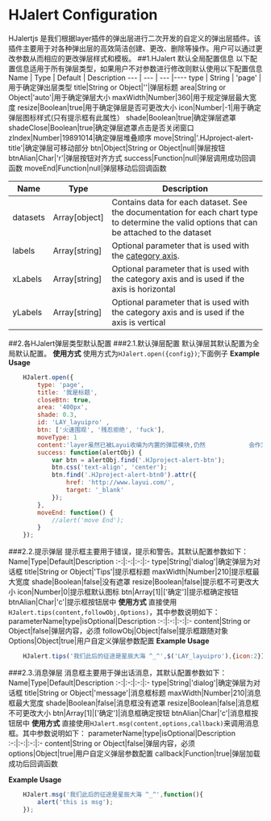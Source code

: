 # HJalert Configuration


HJalertjs 是我们根据layer插件的弹出层进行二次开发的自定义的弹出层插件。该插件主要用于对各种弹出层的高效简洁创建、更改、删除等操作。用户可以通过更改参数从而相应的更改弹层样式和模板。
##1.HJalert 默认全局配置信息
以下配置信息适用于所有弹层类型，如果用户不对参数进行修改则默认使用以下配置信息
Name | Type | Default | Description
--- | --- | --- |----
type | String | 'page' |用于确定弹出层类型
title|String or Object|''|弹层标题
area|String or Object|'auto'|用于确定弹层大小
maxWidth|Number|360|用于规定弹层最大宽度
resize|Boolean|true|用于确定弹层是否可更改大小
icon|Number|-1|用于确定弹层图标样式(只有提示框有此属性）
shade|Boolean|true|确定弹层遮罩
shadeClose|Boolean|true|确定弹层遮罩点击是否关闭窗口
zIndex|Number|19891014|确定弹层堆叠顺序
move|String|'.HJproject-alert-title'|确定弹层可移动部分
btn|Object|String or Object|null|弹层按钮
btnAlian|Char|'r'|弹层按钮对齐方式
success|Function|null|弹层调用成功回调函数
moveEnd|Function|null|弹层移动后回调函数


Name | Type | Description
--- | --- | ----
datasets | Array[object] | Contains data for each dataset. See the documentation for each chart type to determine the valid options that can be attached to the dataset
labels | Array[string] | Optional parameter that is used with the [category axis](#scales-category-scale).
xLabels | Array[string] | Optional parameter that is used with the category axis and is used if the axis is horizontal
yLabels | Array[string] | Optional parameter that is used with the category axis and is used if the axis is vertical



##2.各HJalert弹层类型默认配置
###2.1.默认弹层配置
默认弹层其默认配置为全局默认配置。
**使用方式**
使用方式为`HJalert.open({config})`;下面例子
**Example Usage**
```javascript
    HJalert.open({
        type: 'page',
        title: '我是标题',
        closeBtn: true,
        area: '400px',
        shade: 0.3,
        id: 'LAY_layuipro' ,
        btn: ['火速围观', '残忍拒绝', 'fuck'],
        moveType: 1 
        content:'layer虽然已被Layui收编为内置的弹层模块,仍然            会作为一个独立组件全力维护、升级。',
        success: function(alertObj) {
            var btn = alertObj.find('.HJproject-alert-btn');
            btn.css('text-align', 'center');
            btn.find('.HJproject-alert-btn0').attr({
                href: 'http://www.layui.com/',
                target: '_blank'
            });
        },
        moveEnd: function() {
            //alert('move End');
        }
    });
```
###2.2.提示弹层
  提示框主要用于错误，提示和警告。其默认配置参数如下：
  Name|Type|Default|Description
  :-:|:-:|:-:|:-
  type|String|'dialog'|确定弹层为对话框
  title|String or Object|'Tips'|提示框标题
  maxWidth|Number|210|提示框最大宽度
  shade|Boolean|false|没有遮罩
  resize|Boolean|false|提示框不可更改大小
  icon|Number|0|提示框默认图标
  btn|Array[1]|['确定']|提示框确定按钮
  btnAlian|Char|'c'|提示框按钮居中
  **使用方式**
  直接使用`HJalert.tips(content,followObj,Options)`，其中参数说明如下：
parameterName|type|isOptional|Description
  :-:|:-:|:-:|:-
  content|String or Object|false|弹层内容，必须
  followObj|Object|false|提示框跟随对象
  Options|Object|true|用户自定义弹层参数配置
  **Example Usage**
```javascript
    HJalert.tips('我们此后的征途是星辰大海 ^_^',$('LAY_layuipro'),{icon:2});
```
  
###2.3.消息弹层
消息框主要用于弹出话消息，其默认配置参数如下：
  Name|Type|Default|Description
  :-:|:-:|:-:|:-
  type|String|'dialog'|确定弹层为对话框
  title|String or Object|'message'|消息框标题
  maxWidth|Number|210|消息框最大宽度
  shade|Boolean|false|消息框没有遮罩
  resize|Boolean|false|消息框不可更改大小
  btn|Array[1]|['确定']|消息框确定按钮
  btnAlian|Char|'c'|消息框按钮居中
  **使用方式**
  直接使用`HJalert.msg(content,options,callback)`来调用消息框。其中参数说明如下：
  parameterName|type|isOptional|Description
  :-:|:-:|:-:|:-
  content|String or Object|false|弹层内容，必须
  options|Object|true|用户自定义弹层参数配置
  callback|Function|true|弹层加载成功后回调函数
  
  **Example Usage**
```javascript
    HJalert.msg('我们此后的征途是星辰大海 ^_^',function(){
    	alert('this is msg');
    });
```




